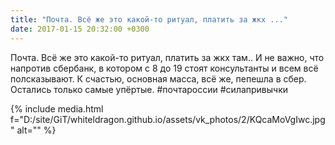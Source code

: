```yaml
---
title: "Почта. Всё же это какой-то ритуал, платить за жкх ..."
date: 2017-01-15 20:32:00 +0300
---
```


Почта. Всё же это какой-то ритуал, платить за жкх там.. И не важно, что напротив сбербанк, в котором с 8 до 19 стоят консультанты и всем всё полсказывают. К счастью, основная масса, всё же, пепешла в сбер. Остались только самые упёртые. #почтароссии #силапривычки

{% include media.html f="D:/site/GiT/whiteldragon.github.io/assets/vk_photos/2/KQcaMoVgIwc.jpg" alt="" %}
